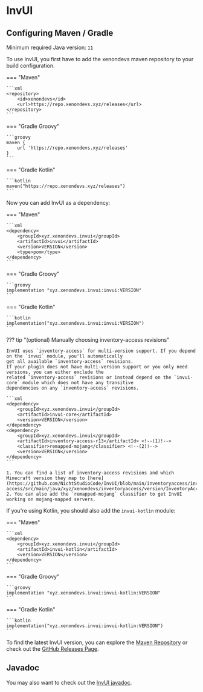 # InvUI

## Configuring Maven / Gradle

Minimum required Java version: `11`

To use InvUI, you first have to add the xenondevs maven repository to your build configuration.

=== "Maven"

    ```xml
    <repository>
        <id>xenondevs</id>
        <url>https://repo.xenondevs.xyz/releases</url>
    </repository>
    ```

=== "Gradle Groovy"

    ```groovy
    maven {
        url 'https://repo.xenondevs.xyz/releases'
    }
    ```

=== "Gradle Kotlin"

    ```kotlin
    maven("https://repo.xenondevs.xyz/releases")
    ```

Now you can add InvUI as a dependency:

=== "Maven"

    ```xml
    <dependency>
        <groupId>xyz.xenondevs.invui</groupId>
        <artifactId>invui</artifactId>
        <version>VERSION</version>
        <type>pom</type>
    </dependency>
    ```

=== "Gradle Groovy"

    ```groovy
    implementation "xyz.xenondevs.invui:invui:VERSION"
    ```

=== "Gradle Kotlin"

    ```kotlin
    implementation("xyz.xenondevs.invui:invui:VERSION")
    ```

??? tip "(optional) Manually choosing inventory-access revisions"

    InvUI uses `inventory-access` for multi-version support. If you depend on the `invui` module, you'll automatically
    get all available `inventory-access` revisions.  
    If your plugin does not have multi-version support or you only need versions, you can either exclude the
    related `inventory-access` revisions or instead depend on the `invui-core` module which does not have any transitive
    dependencies on any `inventory-access` revisions.

    ```xml
    <dependency>
        <groupId>xyz.xenondevs.invui</groupId>
        <artifactId>invui-core</artifactId>
        <version>VERSION</version>
    </dependency>
    <dependency>
        <groupId>xyz.xenondevs.invui</groupId>
        <artifactId>inventory-access-r13</artifactId> <!--(1)!-->
        <classifier>remapped-mojang</classifier> <!--(2)!-->
        <version>VERSION</version>
    </dependency>
    ```

    1. You can find a list of inventory-access revisions and which Minecraft version they map to [here](https://github.com/NichtStudioCode/InvUI/blob/main/inventoryaccess/inventory-access/src/main/java/xyz/xenondevs/inventoryaccess/version/InventoryAccessRevision.java).
    2. You can also add the `remapped-mojang` classifier to get InvUI working on mojang-mapped servers.

If you're using Kotlin, you should also add the `invui-kotlin` module:

=== "Maven"

    ```xml
    <dependency>
        <groupId>xyz.xenondevs.invui</groupId>
        <artifactId>invui-kotlin</artifactId>
        <version>VERSION</version>
    </dependency>
    ```

=== "Gradle Groovy"

    ```groovy
    implementation "xyz.xenondevs.invui:invui-kotlin:VERSION"
    ```

=== "Gradle Kotlin"

    ```kotlin
    implementation("xyz.xenondevs.invui:invui-kotlin:VERSION")
    ```

To find the latest InvUI version, you can explore the [Maven Repository](https://repo.xenondevs.xyz/#/releases/xyz/xenondevs/invui/invui/)
or check out the [GitHub Releases Page](https://github.com/NichtStudioCode/InvUI/releases).

## Javadoc

You may also want to check out the [InvUI javadoc](https://invui.javadoc.xenondevs.xyz).